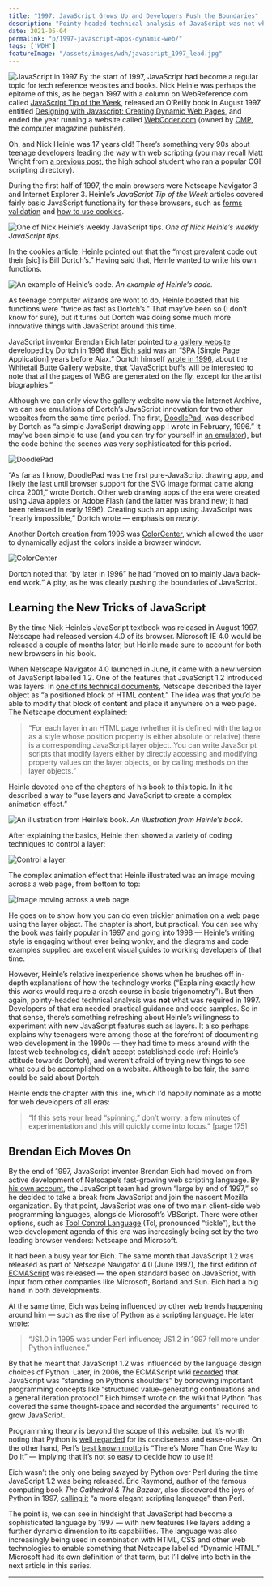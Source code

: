 ```yaml
---
title: "1997: JavaScript Grows Up and Developers Push the Boundaries"
description: "Pointy-headed technical analysis of JavaScript was not what was required in 1997. Developers of that era needed practical guidance and code samples."
date: 2021-05-04
permalink: "p/1997-javascript-apps-dynamic-web/"
tags: ['WDH']
featureImage: "/assets/images/wdh/javascript_1997_lead.jpg"
---
```

![JavaScript in 1997](/assets/images/wdh/javascript_1997_lead.jpg)
By the start of 1997, JavaScript had become a regular topic for tech reference websites and books. Nick Heinle was perhaps the epitome of this, as he began 1997 with a column on WebReference.com called [JavaScript Tip of the Week](https://web.archive.org/web/19970405160934/http://www.webreference.com/javascript/), released an O’Reilly book in August 1997 entitled [Designing with Javascript: Creating Dynamic Web Pages](https://web.archive.org/web/19970728132057/http://www.ora.com/catalog/designjs/), and ended the year running a website called [WebCoder.com](https://web.archive.org/web/19990127181404/http://www.webcoder.com/about.html) (owned by [CMP](https://www.referenceforbusiness.com/history2/1/CMP-Media-Inc.html), the computer magazine publisher).

Oh, and Nick Heinle was 17 years old! There’s something very 90s about teenage developers leading the way with web scripting (you may recall Matt Wright from [a previous post](https://webdevelopmenthistory.com/1993-cgi-scripts-and-early-server-side-web-programming/), the high school student who ran a popular CGI scripting directory).

During the first half of 1997, the main browsers were Netscape Navigator 3 and Internet Explorer 3. Heinle’s _JavaScript Tip of the Week_ articles covered fairly basic JavaScript functionality for these browsers, such as [forms validation](https://web.archive.org/web/19970606034111/http://www.webreference.com/javascript/960909/index.html) and [how to use cookies](https://web.archive.org/web/19970606033926/http://www.webreference.com/javascript/961125/index.html).

![One of Nick Heinle’s weekly JavaScript tips.](/assets/images/wdh/JTotW_96-1024x737.jpg)
*One of Nick Heinle’s weekly JavaScript tips.*

In the cookies article, Heinle [pointed out](https://web.archive.org/web/19970606051455/http://www.webreference.com/javascript/961125/part01.html) that the “most prevalent code out their \[sic\] is Bill Dortch’s.” Having said that, Heinle wanted to write his own functions.

![An example of Heinle’s code.](/assets/images/wdh/Screen-Shot-2021-04-30-at-3.58.04-PM-1024x158.png)
*An example of Heinle’s code.*

As teenage computer wizards are wont to do, Heinle boasted that his functions were “twice as fast as Dortch’s.” That may’ve been so (I don’t know for sure), but it turns out Dortch was doing some much more innovative things with JavaScript around this time.

JavaScript inventor Brendan Eich later pointed to [a gallery website](https://web.archive.org/web/19970414102538/http://whitetailbutte.com/) developed by Dortch in 1996 that [Eich said](https://twitter.com/BrendanEich/status/1117201590476083200) was an “SPA \[Single Page Application\] years before Ajax.” Dortch himself [wrote in 1996](https://web.archive.org/web/19970415130400/http://www.hidaho.com/colorcenter/), about the Whitetail Butte Gallery website, that “JavaScript buffs will be interested to note that all the pages of WBG are generated on the fly, except for the artist biographies.”

Although we can only view the gallery website now via the Internet Archive, we can see emulations of Dortch’s JavaScript innovation for two other websites from the same time period. The first, [DoodlePad](https://billdortch.site/doodlepad/index.html), was described by Dortch as “a simple JavaScript drawing app I wrote in February, 1996.” It may’ve been simple to use (and you can try for yourself in [an emulator](https://billdortch.site/doodlepad/DoodlePad-2019.html)), but the code behind the scenes was very sophisticated for this period.

![DoodlePad](/assets/images/wdh/Screen-Shot-2021-04-30-at-4.11.20-PM-1024x474.png)

“As far as I know, DoodlePad was the first pure-JavaScript drawing app, and likely the last until browser support for the SVG image format came along circa 2001,” wrote Dortch. Other web drawing apps of the era were created using Java applets or Adobe Flash (and the latter was brand new; it had been released in early 1996). Creating such an app using JavaScript was “nearly impossible,” Dortch wrote — emphasis on _nearly_.

Another Dortch creation from 1996 was [ColorCenter](http://sooliman.jove.prohosting.com/hidaho/ColorCenter.html), which allowed the user to dynamically adjust the colors inside a browser window.

![ColorCenter](/assets/images/wdh/colorcenter_96-1024x564.jpg)

Dortch noted that “by later in 1996” he had “moved on to mainly Java back-end work.” A pity, as he was clearly pushing the boundaries of JavaScript.

Learning the New Tricks of JavaScript
-------------------------------------

By the time Nick Heinle’s JavaScript textbook was released in August 1997, Netscape had released version 4.0 of its browser. Microsoft IE 4.0 would be released a couple of months later, but Heinle made sure to account for both new browsers in his book.

When Netscape Navigator 4.0 launched in June, it came with a new version of JavaScript labelled 1.2. One of the features that JavaScript 1.2 introduced was layers. In [one of its technical documents](http://web.archive.org/web/19971015223701/http://developer.netscape.com/library/documentation/communicator/dynhtml/index.htm), Netscape described the layer object as “a positioned block of HTML content.” The idea was that you’d be able to modify that block of content and place it anywhere on a web page. The Netscape document explained:

> “For each layer in an HTML page (whether it is defined with the tag or as a style whose position property is either absolute or relative) there is a corresponding JavaScript layer object. You can write JavaScript scripts that modify layers either by directly accessing and modifying property values on the layer objects, or by calling methods on the layer objects.”

Heinle devoted one of the chapters of his book to this topic. In it he described a way to “use layers and JavaScript to create a complex animation effect.”

![An illustration from Heinle’s book.](/assets/images/wdh/heinle_layers1-1024x688.jpg)
*An illustration from Heinle’s book.*

After explaining the basics, Heinle then showed a variety of coding techniques to control a layer:

![Control a layer](/assets/images/wdh/heinle_layers2-1024x904.jpg)

The complex animation effect that Heinle illustrated was an image moving across a web page, from bottom to top:

![Image moving across a web page](/assets/images/wdh/heinle_layers3-1024x374.jpg)

He goes on to show how you can do even trickier animation on a web page using the layer object. The chapter is short, but practical. You can see why the book was fairly popular in 1997 and going into 1998 — Heinle’s writing style is engaging without ever being wonky, and the diagrams and code examples supplied are excellent visual guides to working developers of that time.

However, Heinle’s relative inexperience shows when he brushes off in-depth explanations of how the technology works (“Explaining exactly how this works would require a crash course in basic trigonometry”). But then again, pointy-headed technical analysis was **not** what was required in 1997. Developers of that era needed practical guidance and code samples. So in that sense, there’s something refreshing about Heinle’s willingness to experiment with new JavaScript features such as layers. It also perhaps explains why teenagers were among those at the forefront of documenting web development in the 1990s — they had time to mess around with the latest web technologies, didn’t accept established code (ref: Heinle’s attitude towards Dortch), and weren’t afraid of trying new things to see what could be accomplished on a website. Although to be fair, the same could be said about Dortch.

Heinle ends the chapter with this line, which I’d happily nominate as a motto for web developers of all eras:

> “If this sets your head “spinning,” don’t worry: a few minutes of experimentation and this will quickly come into focus.” \[page 175\]

Brendan Eich Moves On
---------------------

By the end of 1997, JavaScript inventor Brendan Eich had moved on from active development of Netscape’s fast-growing web scripting language. By [his own account](https://brendaneich.com/2011/06/new-javascript-engine-module-owner/), the JavaScript team had grown “large by end of 1997,” so he decided to take a break from JavaScript and join the nascent Mozilla organization. By that point, JavaScript was one of two main client-side web programming languages, alongside Microsoft’s VBScript. There were other options, such as [Tool Control Language](https://people.apache.org/~jim/NewArchitect/webtech/1997/12/junk/index.html) (Tcl, pronounced “tickle”), but the web development agenda of this era was increasingly being set by the two leading browser vendors: Netscape and Microsoft.

It had been a busy year for Eich. The same month that JavaScript 1.2 was released as part of Netscape Navigator 4.0 (June 1997), the first edition of [ECMAScript](https://www.ecma-international.org/publications-and-standards/standards/ecma-262/) was released — the open standard based on JavaScript, with input from other companies like Microsoft, Borland and Sun. Eich had a big hand in both developments.

At the same time, Eich was being influenced by other web trends happening around him — such as the rise of Python as a scripting language. He later [wrote](https://twitter.com/BrendanEich/status/881996154115837952):

> “JS1.0 in 1995 was under Perl influence; JS1.2 in 1997 fell more under Python influence.”

By that he meant that JavaScript 1.2 was influenced by the language design choices of Python. Later, in 2006, the ECMAScript wiki [recorded](https://web.archive.org/web/20071108233813/http://wiki.ecmascript.org/doku.php?id=discussion:iterators_and_generators#iterators_and_generators) that JavaScript was “standing on Python’s shoulders” by borrowing important programming concepts like “structured value-generating continuations and a general iteration protocol.” Eich himself wrote on the wiki that Python “has covered the same thought-space and recorded the arguments” required to grow JavaScript.

Programming theory is beyond the scope of this website, but it’s worth noting that Python is [well regarded](https://www.geeksforgeeks.org/perl-vs-python/) for its conciseness and ease-of-use. On the other hand, Perl’s [best known motto](https://www.fastcompany.com/3026446/the-fall-of-perl-the-webs-most-promising-language) is “There’s More Than One Way to Do It” — implying that it’s not so easy to decide how to use it!

Eich wasn’t the only one being swayed by Python over Perl during the time JavaScript 1.2 was being released. Eric Raymond, author of the famous computing book _The Cathedral & The Bazaar_, also discovered the joys of Python in 1997, [calling it](https://www.python.org/about/success/esr/) “a more elegant scripting language” than Perl.

The point is, we can see in hindsight that JavaScript had become a sophisticated language by 1997 — with new features like layers adding a further dynamic dimension to its capabilities. The language was also increasingly being used in combination with HTML, CSS and other web technologies to enable something that Netscape labelled “Dynamic HTML.” Microsoft had its own definition of that term, but I’ll delve into both in the next article in this series.

***